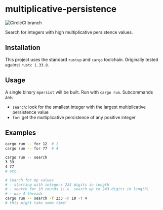 # multiplicative-persistence

![CircleCI branch](https://img.shields.io/circleci/project/github/tommilligan/multiplicative-persistence/master.svg)

Search for integers with high multiplicative persistence values.

## Installation

This project uses the standard `rustup` and `cargo` toolchain. Originally tested against `rustc 1.33.0`.

## Usage

A single binary `mpersist` will be built. Run with `cargo run`. Subcommands are:

- `search`: look for the smallest integer with the largest multiplicative persistence value
- `for`: get the multiplicative persistence of any positive integer

## Examples

```bash
cargo run -- for 12  # 1
cargo run -- for 77  # 4
```

```bash
cargo run -- search
3 39
4 77
# etc.

# Search for mp values
# - starting with integers 233 digits in length
# - search for 10 rounds (i.e. search up to 243 digits in length)
# - use 4 threads
cargo run -- search -f 233 -n 10 -t 4
# this might take some time!
```

